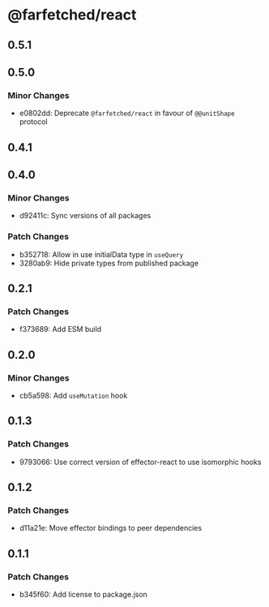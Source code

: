 # @farfetched/react

## 0.5.1

## 0.5.0

### Minor Changes

- e0802dd: Deprecate `@farfetched/react` in favour of `@@unitShape` protocol

## 0.4.1

## 0.4.0

### Minor Changes

- d92411c: Sync versions of all packages

### Patch Changes

- b352718: Allow in use initialData type in `useQuery`
- 3280ab9: Hide private types from published package

## 0.2.1

### Patch Changes

- f373689: Add ESM build

## 0.2.0

### Minor Changes

- cb5a598: Add `useMutation` hook

## 0.1.3

### Patch Changes

- 9793066: Use correct version of effector-react to use isomorphic hooks

## 0.1.2

### Patch Changes

- d11a21e: Move effector bindings to peer dependencies

## 0.1.1

### Patch Changes

- b345f60: Add license to package.json
